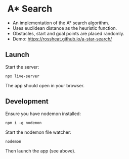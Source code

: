 #  A* Search

- An implementation of the A* search algorithm.
- Uses euclidean distance as the heuristic function.
- Obstacles, start and goal points are placed randomly.
- Demo: <https://rossheat.github.io/a-star-search/>

## Launch

Start the server:

```
npx live-server
```

The app should open in your browser.

## Development

Ensure you have nodemon installed:

```
npm i -g nodemon
```

Start the nodemon file watcher:

```
nodemon
```

Then launch the app (see above).

